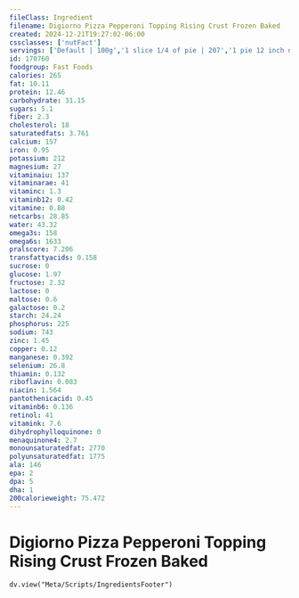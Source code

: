 ```yaml
---
fileClass: Ingredient
filename: Digiorno Pizza Pepperoni Topping Rising Crust Frozen Baked
created: 2024-12-21T19:27:02-06:00
cssclasses: ['nutFact']
servings: ['Default | 100g','1 slice 1/4 of pie | 207','1 pie 12 inch diameter | 759']
id: 170760
foodgroup: Fast Foods
calories: 265
fat: 10.11
protein: 12.46
carbohydrate: 31.15
sugars: 5.1
fiber: 2.3
cholesterol: 18
saturatedfats: 3.761
calcium: 157
iron: 0.95
potassium: 212
magnesium: 27
vitaminaiu: 137
vitaminarae: 41
vitaminc: 1.3
vitaminb12: 0.42
vitamine: 0.88
netcarbs: 28.85
water: 43.32
omega3s: 158
omega6s: 1633
pralscore: 7.206
transfattyacids: 0.158
sucrose: 0
glucose: 1.97
fructose: 2.32
lactose: 0
maltose: 0.6
galactose: 0.2
starch: 24.24
phosphorus: 225
sodium: 743
zinc: 1.45
copper: 0.12
manganese: 0.392
selenium: 26.8
thiamin: 0.132
riboflavin: 0.083
niacin: 1.564
pantothenicacid: 0.45
vitaminb6: 0.136
retinol: 41
vitamink: 7.6
dihydrophylloquinone: 0
menaquinone4: 2.7
monounsaturatedfat: 2770
polyunsaturatedfat: 1775
ala: 146
epa: 2
dpa: 5
dha: 1
200calorieweight: 75.472
---
```


# Digiorno Pizza Pepperoni Topping Rising Crust Frozen Baked

```dataviewjs
dv.view("Meta/Scripts/IngredientsFooter")
```